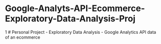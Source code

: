 # Google-Analyts-API-Ecommerce-Exploratory-Data-Analysis-Proj
1 # Personal Project - Exploratory Data Analysis - Google Analytics API data of an ecommerce 
